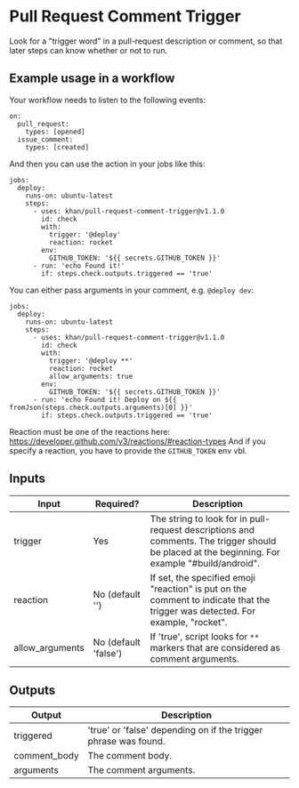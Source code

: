 # Pull Request Comment Trigger

Look for a "trigger word" in a pull-request description or comment, so that later steps can know whether or not to run.

<!-- TODO release workflow-preprocessor This is most useful in tandem with [workflow-preprocessor], so that you don't have to be writing a ton of `if`s all down the line. -->

## Example usage in a workflow

Your workflow needs to listen to the following events:
```
on:
  pull_request:
    types: [opened]
  issue_comment:
    types: [created]
```

And then you can use the action in your jobs like this:

```
jobs:
  deploy:
    runs-on: ubuntu-latest
    steps:
      - uses: khan/pull-request-comment-trigger@v1.1.0
        id: check
        with:
          trigger: '@deploy'
          reaction: rocket
        env:
          GITHUB_TOKEN: '${{ secrets.GITHUB_TOKEN }}'
      - run: 'echo Found it!'
        if: steps.check.outputs.triggered == 'true'
```

You can either pass arguments in your comment, e.g. `@deploy dev`:

```
jobs:
  deploy:
    runs-on: ubuntu-latest
    steps:
      - uses: khan/pull-request-comment-trigger@v1.1.0
        id: check
        with:
          trigger: '@deploy **'
          reaction: rocket
          allow_arguments: true
        env:
          GITHUB_TOKEN: '${{ secrets.GITHUB_TOKEN }}'
      - run: 'echo Found it! Deploy on ${{ fromJson(steps.check.outputs.arguments)[0] }}'
        if: steps.check.outputs.triggered == 'true'
```

Reaction must be one of the reactions here: https://developer.github.com/v3/reactions/#reaction-types
And if you specify a reaction, you have to provide the `GITHUB_TOKEN` env vbl.

## Inputs

| Input | Required? | Description |
| ----- | --------- | ----------- |
| trigger | Yes | The string to look for in pull-request descriptions and comments. The trigger should be placed at the beginning. For example "#build/android". |
| reaction | No (default '') | If set, the specified emoji "reaction" is put on the comment to indicate that the trigger was detected. For example, "rocket". |
| allow_arguments | No (default 'false') | If 'true', script looks for `**` markers that are considered as comment arguments. |


## Outputs

| Output | Description |
| ------ | ----------- |
| triggered | 'true' or 'false' depending on if the trigger phrase was found. |
| comment_body | The comment body. |
| arguments | The comment arguments. |
